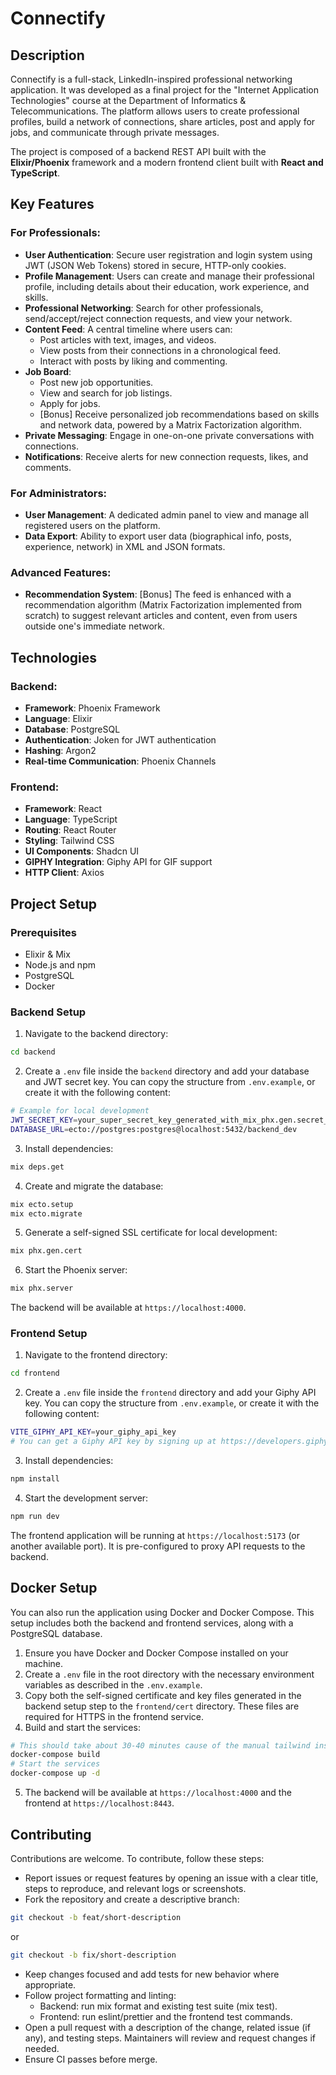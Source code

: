 # Connectify

## Description
Connectify is a full-stack, LinkedIn-inspired professional networking application. It was developed as a final project for the "Internet Application Technologies" course at the Department of Informatics & Telecommunications. The platform allows users to create professional profiles, build a network of connections, share articles, post and apply for jobs, and communicate through private messages.

The project is composed of a backend REST API built with the **Elixir/Phoenix** framework and a modern frontend client built with **React and TypeScript**.

## Key Features
### For Professionals:
- **User Authentication**: Secure user registration and login system using JWT (JSON Web Tokens) stored in secure, HTTP-only cookies.
- **Profile Management**: Users can create and manage their professional profile, including details about their education, work experience, and skills.
- **Professional Networking**: Search for other professionals, send/accept/reject connection requests, and view your network.
- **Content Feed**: A central timeline where users can:
    - Post articles with text, images, and videos.
    - View posts from their connections in a chronological feed.
    - Interact with posts by liking and commenting.
- **Job Board**:
    - Post new job opportunities.
    - View and search for job listings.
    - Apply for jobs.
    - [Bonus] Receive personalized job recommendations based on skills and network data, powered by a Matrix Factorization algorithm.
- **Private Messaging**: Engage in one-on-one private conversations with connections.
- **Notifications**: Receive alerts for new connection requests, likes, and comments.
### For Administrators:
- **User Management**: A dedicated admin panel to view and manage all registered users on the platform.
- **Data Export**: Ability to export user data (biographical info, posts, experience, network) in XML and JSON formats.
### Advanced Features:
- **Recommendation System**: [Bonus] The feed is enhanced with a recommendation algorithm (Matrix Factorization implemented from scratch) to suggest relevant articles and content, even from users outside one's immediate network.

## Technologies
### Backend:
- **Framework**: Phoenix Framework
- **Language**: Elixir
- **Database**: PostgreSQL
- **Authentication**: Joken for JWT authentication
- **Hashing**: Argon2
- **Real-time Communication**: Phoenix Channels 

### Frontend:
- **Framework**: React
- **Language**: TypeScript
- **Routing**: React Router
- **Styling**: Tailwind CSS
- **UI Components**: Shadcn UI
- **GIPHY Integration**: Giphy API for GIF support 
- **HTTP Client**: Axios

## Project Setup
### Prerequisites
- Elixir & Mix
- Node.js and npm
- PostgreSQL
- Docker
### Backend Setup
1. Navigate to the backend directory:
```bash
cd backend
```
2. Create a `.env` file inside the `backend` directory and add your database and JWT secret key. You can copy the structure from `.env.example`, or create it with the following content:
```bash
# Example for local development
JWT_SECRET_KEY=your_super_secret_key_generated_with_mix_phx.gen.secret_64
DATABASE_URL=ecto://postgres:postgres@localhost:5432/backend_dev
```
3. Install dependencies:
```bash
mix deps.get
```
4. Create and migrate the database:
```bash
mix ecto.setup
mix ecto.migrate
```
5. Generate a self-signed SSL certificate for local development:
```bash
mix phx.gen.cert 
```

6. Start the Phoenix server:
```bash
mix phx.server
```

The backend will be available at `https://localhost:4000`.

### Frontend Setup
1. Navigate to the frontend directory:
```bash
cd frontend
```
2. Create a `.env` file inside the `frontend` directory and add your Giphy API key. You can copy the structure from `.env.example`, or create it with the following content:
```bash
VITE_GIPHY_API_KEY=your_giphy_api_key
# You can get a Giphy API key by signing up at https://developers.giphy.com/
```
3. Install dependencies:
```bash
npm install
```
4. Start the development server:
```bash
npm run dev
```

The frontend application will be running at `https://localhost:5173` (or another available port). It is pre-configured to proxy API requests to the backend.


## Docker Setup
You can also run the application using Docker and Docker Compose. This setup includes both the backend and frontend services, along with a PostgreSQL database.

1. Ensure you have Docker and Docker Compose installed on your machine.
2. Create a `.env` file in the root directory with the necessary environment variables as described in the `.env.example`.
3. Copy both the self-signed certificate and key files generated in the backend setup step to the `frontend/cert` directory. These files are required for HTTPS in the frontend service.
4. Build and start the services:
```bash
# This should take about 30-40 minutes cause of the manual tailwind installation
docker-compose build
# Start the services
docker-compose up -d
```
5. The backend will be available at `https://localhost:4000` and the frontend at `https://localhost:8443`.

## Contributing

Contributions are welcome. To contribute, follow these steps:

- Report issues or request features by opening an issue with a clear title, steps to reproduce, and relevant logs or screenshots.
- Fork the repository and create a descriptive branch:
```bash
git checkout -b feat/short-description
```
or 
```bash
git checkout -b fix/short-description
```
- Keep changes focused and add tests for new behavior where appropriate.
- Follow project formatting and linting:
  - Backend: run mix format and existing test suite (mix test).
  - Frontend: run eslint/prettier and the frontend test commands.
- Open a pull request with a description of the change, related issue (if any), and testing steps. Maintainers will review and request changes if needed.
- Ensure CI passes before merge.